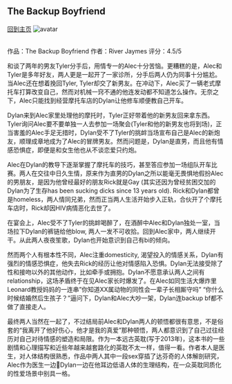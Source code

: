 ## The Backup Boyfriend
[回到主页](https://boheme130.github.io/Fiction.git.io/)
![avatar](https://ca-times.brightspotcdn.com/dims4/default/c201e4d/2147483647/strip/true/crop/3000x1575+0+213/resize/1200x630!/quality/90/?url=https%3A%2F%2Fcalifornia-times-brightspot.s3.amazonaws.com%2Fd2%2F5f%2F749aabe74f4cae87ccc4994969d8%2Fbi-earsure-4.jpg)
<br>
<br>


作品：The Backup Boyfriend
作者：River Jaymes
评分：4.5/5

和谈了两年的男友Tyler分手后，用情专一的Alec十分苦恼。更糟糕的是，Alec和Tyler是多年好友，两人更是一起开了一家诊所，分手后两人仍为同事十分尴尬。当Alec还在想着挽回Tyler, Tyler却交了新男友。在冲动下，Alec买了一辆老式摩托车打算改变自己，然而对机械一窍不通的他连发动都不知道怎么操作。无奈之下，Alec只能找到经营摩托车店的Dylan让他修车顺便教自己开车。

Dylan来到Alec家里处理他的摩托时，Tyler正好带着他的新男友回来拿东西。Tyler询问Alec要不要单独一人去参加一场聚会(Tyler和他的新男友也将到场)，正当害羞的Alec手足无措时，Dylan受不了Tyler的挑衅当场宣布自己是Alec的新炮友，顺理成章地成为了Alec的冒牌男友。然而问题是，Dylan是直男，而且他有情感恐惧症，即便是和女生他也从不谈恋爱只约炮。

Alec在Dylan的教导下逐渐掌握了摩托车的技巧，甚至答应参加一场组队开车比赛。两人在交往中日久生情，原来作为直男的Dylan之所以能毫无畏惧地假扮Alec的男朋友，是因为他曾经最好的朋友Rick就是Gay (其实还因为曾经贫困交加的Dylan为了生存has been sucking dicks since 13 years old). Rick和Dylan都曾是homeless，两人情同兄弟，然而正当两人生活开始步入正轨，合伙开了个摩托车店时，Rick却因HIV病情恶化去世了。

在宴会上，Alec受不了Tyler的挑衅喝醉了，在酒醉中Alec和Dylan独处一室，当场拉下Dylan的裤链给他blow, 两人一发不可收拾。回到Alec家中，两人继续开干。从此两人夜夜笙歌，Dylan也开始意识到自己有bi的倾向。

然而两个人有根本性不同，Alec注重domesticity, 渴望投入的情感关系，Dylan有强烈的情感恐惧症，他失去Rick的经历让他对情感陷入恐惧。Dylan无法接受除了性和接吻以外的其他动作，比如牵手或拥抱。Dylan不愿意承认两人之间有relationship，这场矛盾终于在见Alec家长时爆发了。在Alec如同生活大爆炸里Leonard教授妈妈的一连串”你知道XX属动物的同性会一辈子长相厮守吗” “你什么时候结婚然后生孩子？”逼问下，Dylan和Alec大吵一架，Dylan连backup bf都不做了直接走人。

最终两人当然在一起了，不过结局前Alec和Dylan两人的顿悟都很有意思，不是俗套的“我离开了他好伤心，他才是我的真爱”那种顿悟，两人都意识到了自己过往经历对自己对待情感的塑造和局限。作为一本远古英耽(写于2013年)，这本书的一些剧情和心理描写和近些年越来越套路化的英耽不太一样，值得一看。作者本人是医生，对人体结构很熟悉，作品中两人其中一段sex穿插了达芬奇的人体解剖研究，Alec作为医生一边🌱Dylan一边在他耳边低语人体的生理结构，在一众英耽同质化的性爱场景中别具一格。
